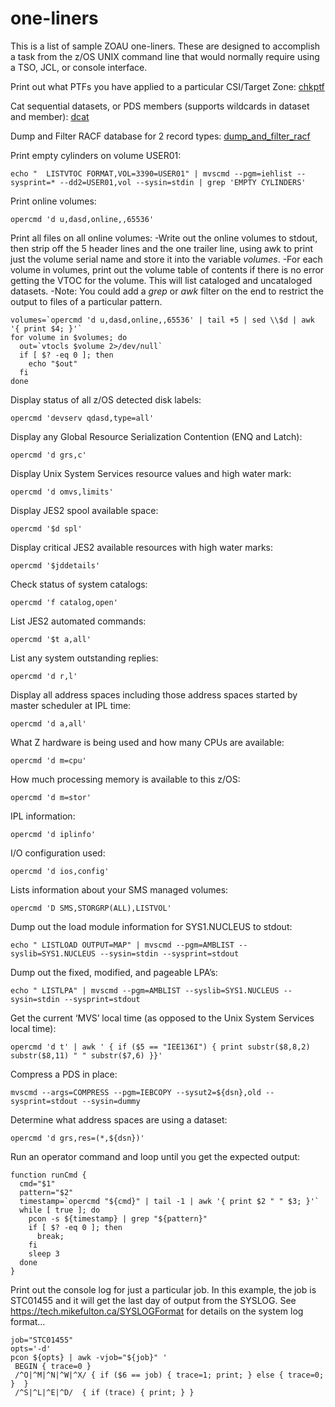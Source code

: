 # one-liners

This is a list of sample ZOAU one-liners.  These are designed to accomplish a task from the
z/OS UNIX command line that would normally require using a TSO, JCL, or console interface.

Print out what PTFs you have applied to a particular CSI/Target Zone: [chkptf](chkptf.sh)

Cat sequential datasets, or PDS members (supports wildcards in dataset and member): [dcat](dcat.sh)

Dump and Filter RACF database for 2 record types: [dump_and_filter_racf](dump_and_filter_racf.sh)


Print empty cylinders on volume USER01:

```shell
echo "  LISTVTOC FORMAT,VOL=3390=USER01" | mvscmd --pgm=iehlist --sysprint=* --dd2=USER01,vol --sysin=stdin | grep 'EMPTY CYLINDERS'
```

Print online volumes:

```shell
opercmd 'd u,dasd,online,,65536'
```

Print all files on all online volumes:
 -Write out the online volumes to stdout, then strip off the 5 header lines and the one trailer line, using awk to print just the volume serial name and store it into the variable _volumes_.
 -For each volume in volumes, print out the volume table of contents if there is no error getting the VTOC for the volume. This will list cataloged and uncataloged datasets. 
 -Note: You could add a _grep_ or _awk_ filter on the end to restrict the output to files of a particular pattern.
```shell
volumes=`opercmd 'd u,dasd,online,,65536' | tail +5 | sed \\$d | awk '{ print $4; }'` 
for volume in $volumes; do
  out=`vtocls $volume 2>/dev/null` 
  if [ $? -eq 0 ]; then 
    echo "$out" 
  fi
done
```

Display status of all z/OS detected disk labels:

```shell
opercmd 'devserv qdasd,type=all'
```

Display any Global Resource Serialization Contention (ENQ and Latch):

```shell
opercmd 'd grs,c'
```

Display Unix System Services resource values and high water mark:

```shell
opercmd 'd omvs,limits'
```

Display JES2 spool available space:

```shell
opercmd '$d spl'
```

Display critical JES2 available resources with high water marks:

```shell
opercmd '$jddetails'
```

Check status of system catalogs:

```shell
opercmd 'f catalog,open'
```

List JES2 automated commands:

```shell
opercmd '$t a,all'
```

List any system outstanding replies:

```shell
opercmd 'd r,l'
```

Display all address spaces including those address spaces started by master scheduler at IPL time:

```shell
opercmd 'd a,all'
```

What Z hardware is being used and how many CPUs are available:

```shell
opercmd 'd m=cpu'
```

How much processing memory is available to this z/OS:

```shell
opercmd 'd m=stor'
```

IPL information:

```shell
opercmd 'd iplinfo'
```

I/O configuration used:

```shell
opercmd 'd ios,config'
```

Lists information about your SMS managed volumes:

```shell
opercmd 'D SMS,STORGRP(ALL),LISTVOL'
```

Dump out the load module information for SYS1.NUCLEUS to stdout:

```shell
echo " LISTLOAD OUTPUT=MAP" | mvscmd --pgm=AMBLIST --syslib=SYS1.NUCLEUS --sysin=stdin --sysprint=stdout
```

Dump out the fixed, modified, and pageable LPA’s:

```shell
echo " LISTLPA" | mvscmd --pgm=AMBLIST --syslib=SYS1.NUCLEUS --sysin=stdin --sysprint=stdout
```

Get the current ‘MVS’ local time (as opposed to the Unix System Services local time):

```shell
opercmd 'd t' | awk ' { if ($5 == "IEE136I") { print substr($8,8,2) substr($8,11) " " substr($7,6) }}'
```

Compress a PDS in place:

```shell
mvscmd --args=COMPRESS --pgm=IEBCOPY --sysut2=${dsn},old --sysprint=stdout --sysin=dummy
```

Determine what address spaces are using a dataset:

```shell
opercmd 'd grs,res=(*,${dsn})'
```

Run an operator command and loop until you get the expected output:

```shell
function runCmd {
  cmd="$1"
  pattern="$2"
  timestamp=`opercmd "${cmd}" | tail -1 | awk '{ print $2 " " $3; }'`
  while [ true ]; do
    pcon -s ${timestamp} | grep "${pattern}"
    if [ $? -eq 0 ]; then
      break;
    fi
    sleep 3
  done
}
```

Print out the console log for just a particular job. In this example, the job is
STC01455 and it will get the last day of output from the SYSLOG. See
<https://tech.mikefulton.ca/SYSLOGFormat> for details on the system log format…

```shell
job="STC01455"
opts='-d'
pcon ${opts} | awk -vjob="${job}" '
 BEGIN { trace=0 }
 /^O|^M|^N|^W|^X/ { if ($6 == job) { trace=1; print; } else { trace=0; }  }
 /^S|^L|^E|^D/  { if (trace) { print; } }
```
